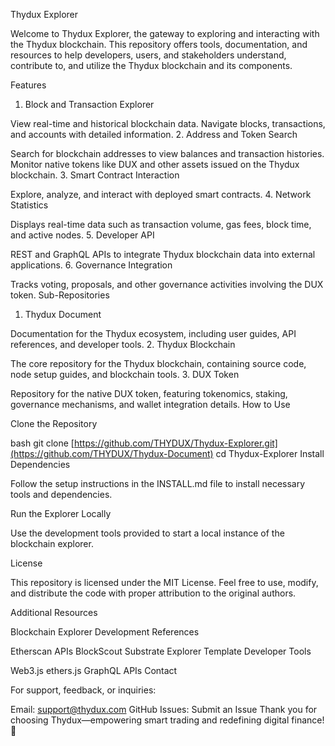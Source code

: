 Thydux Explorer

Welcome to Thydux Explorer, the gateway to exploring and interacting with the Thydux blockchain. This repository offers tools, documentation, and resources to help developers, users, and stakeholders understand, contribute to, and utilize the Thydux blockchain and its components.

Features

1. Block and Transaction Explorer

View real-time and historical blockchain data.
Navigate blocks, transactions, and accounts with detailed information.
2. Address and Token Search

Search for blockchain addresses to view balances and transaction histories.
Monitor native tokens like DUX and other assets issued on the Thydux blockchain.
3. Smart Contract Interaction

Explore, analyze, and interact with deployed smart contracts.
4. Network Statistics

Displays real-time data such as transaction volume, gas fees, block time, and active nodes.
5. Developer API

REST and GraphQL APIs to integrate Thydux blockchain data into external applications.
6. Governance Integration

Tracks voting, proposals, and other governance activities involving the DUX token.
Sub-Repositories

1. Thydux Document

Documentation for the Thydux ecosystem, including user guides, API references, and developer tools.
2. Thydux Blockchain

The core repository for the Thydux blockchain, containing source code, node setup guides, and blockchain tools.
3. DUX Token

Repository for the native DUX token, featuring tokenomics, staking, governance mechanisms, and wallet integration details.
How to Use

Clone the Repository

bash
git clone [https://github.com/THYDUX/Thydux-Explorer.git](https://github.com/THYDUX/Thydux-Document)
cd Thydux-Explorer
Install Dependencies

Follow the setup instructions in the INSTALL.md file to install necessary tools and dependencies.

Run the Explorer Locally

Use the development tools provided to start a local instance of the blockchain explorer.

License

This repository is licensed under the MIT License. Feel free to use, modify, and distribute the code with proper attribution to the original authors.

Additional Resources

Blockchain Explorer Development References

Etherscan APIs
BlockScout
Substrate Explorer Template
Developer Tools

Web3.js
ethers.js
GraphQL APIs
Contact

For support, feedback, or inquiries:

Email: support@thydux.com
GitHub Issues: Submit an Issue
Thank you for choosing Thydux—empowering smart trading and redefining digital finance! 🏦

